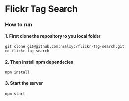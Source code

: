 # Flickr Tag Search

### How to run
#### 1. First clone the repository to you local folder

```shell
git clone git@github.com:nealxyc/flickr-tag-search.git
cd flickr-tag-search
```

#### 2. Then install npm dependecies

```shell
npm install
```
#### 3. Start the server

```shell
npm start
```
